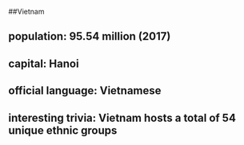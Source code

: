 ##Vietnam
## population: 95.54 million (2017)


## capital: Hanoi

 
## official language: Vietnamese


## interesting trivia:  Vietnam hosts a total of 54 unique ethnic groups



